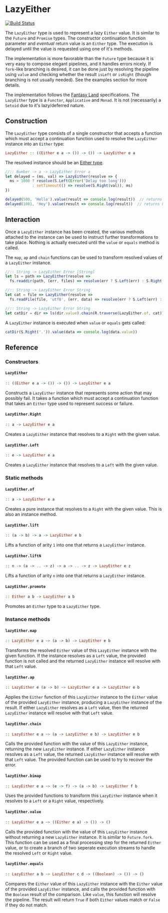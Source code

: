 # LazyEither

[![Build Status](https://travis-ci.org/Risto-Stevcev/lazy-either.svg)](https://travis-ci.org/Risto-Stevcev/lazy-either)

The `LazyEither` type is used to represent a lazy `Either` value. It is similar to the `Future` and `Promise` types. The constructor continuation function parameter and *eventual* return value is an `Either` type. The execution is delayed until the value is requested using one of it's methods.

The implementation is more favorable than the `Future` type because it is very easy to compose elegant pipelines, and it handles errors nicely. If `fork`-like branching is desired, it can be done just by resolving the pipeline using `value` and checking whether the result `isLeft` or `isRight` (though branching is not usually needed). See the examples section for more details.

The implementation follows the [Fantasy Land](https://github.com/fantasyland/fantasy-land) specifications. The `LazyEither` type is a `Functor`, `Applicative` and `Monad`. It is not (necessarily) a `Setoid` due to it's lazy/deferred nature. 


## Construction

The `LazyEither` type consists of a single constructor that accepts a function which must accept a continuation function used to resolve the `LazyEither` instance into an `Either` type: 

```hs
LazyEither :: ((Either e a -> ()) -> ()) -> LazyEither e a
```

The resolved instance should be an [Either type](https://github.com/ramda/ramda-fantasy/blob/master/docs/Either.md).


```js
//:: Number -> a -> LazyEither Error a
let delayed = (ms, val) => LazyEither(resolve => {
  ms > 1000 ? resolve(S.Left(Error('Delay too long')))
            : setTimeout(() => resolve(S.Right(val)), ms)
})
```

```js
delayed(500, 'Hello').value(result => console.log(result))  // returns Right('Hello')
delayed(1001, 'Hey').value(result => console.log(result))  // returns Left(Error('Delay too long'))
```


## Interaction

Once a `LazyEither` instance has been created, the various methods attached to the instance can be used to instruct further transformations to take place. Nothing is actually executed until the `value` or `equals` method is called.

The `map`, `ap` and `chain` functions can be used to transform resolved values of a `LazyEither` instance.

```js
//:: String -> LazyEither Error [String]
let ls = path => LazyEither(resolve =>
  fs.readdir(path, (err, files) => resolve(err ? S.Left(err) : S.Right(files))))

//:: String -> LazyEither Error String
let cat = file => LazyEither(resolve =>
  fs.readFile(file, 'utf8', (err, data) => resolve(err ? S.Left(err) : S.Right(data))))

//:: String -> LazyEither Error String
let catDir = dir => ls(dir.value).chain(R.traverse(LazyEither.of, cat)).map(R.join('\n'))
```

A `LazyEither` instance is executed when `value` or `equals` gets called:

```js
catDir(S.Right('.')).value(data => console.log(data.value))
```


## Reference

### Constructors

#### `LazyEither`

```hs
:: ((Either e a -> ()) -> ()) -> LazyEither e a
```
Constructs a `LazyEither` instance that represents some action that may possibly fail. It takes a function which must accept a continuation function that takes an `Either` type used to represent success or failure. 

#### `LazyEither.Right`
```hs
:: a -> LazyEither e a
```
Creates a `LazyEither` instance that resolves to a `Right` with the given value.

#### `LazyEither.Left`
```hs
:: e -> LazyEither e a
```
Creates a `LazyEither` instance that resolves to a `Left` with the given value.


### Static methods

#### `LazyEither.of`
```hs
:: a -> LazyEither e a
```

Creates a pure instance that resolves to a `Right` with the given value. This is also an instance method.

#### `LazyEither.lift`
```hs
:: (a -> b) -> a -> LazyEither e b
```

Lifts a function of arity `1` into one that returns a `LazyEither` instance.

#### `LazyEither.liftN`
```hs
:: n -> (a -> .. -> z) -> a -> .. -> z -> LazyEither e z
```

Lifts a function of arity `n` into one that returns a `LazyEither` instance.

#### `LazyEither.promote`
```hs
:: Either a b -> LazyEither a b
```

Promotes an `Either` type to a `LazyEither` type.


### Instance methods

#### `lazyEither.map`
```hs
:: LazyEither e a ~> (a -> b) -> LazyEither e b
```
Transforms the resolved `Either` value of this `LazyEither` instance with the given function. If the instance resolves as a `Left` value, the provided function is not called and the returned `LazyEither` instance will resolve with that `Left` value.

#### `lazyEither.ap`
```hs
:: LazyEither e (a -> b) ~> LazyEither e a -> LazyEither e b
```
Applies the `Either` function of this `LazyEither` instance to the `Either` value of the provided `LazyEither` instance, producing a `LazyEither` instance of the result. If either `LazyEither` resolves as a `Left` value, then the returned `LazyEither` instance will resolve with that `Left` value.

#### `lazyEither.chain`
```hs
:: LazyEither e a ~> (a -> LazyEither e b) -> LazyEither e b
```
Calls the provided function with the value of this `LazyEither` instance, returning the new `LazyEither` instance. If either `LazyEither` instance resolves as a `Left` value, the returned `LazyEither` instance will resolve with that `Left` value. The provided function can be used to try to recover the error.

#### `lazyEither.bimap`
```hs
:: LazyEither e a ~> (e -> f) -> (a -> b) -> LazyEither f b
```
Uses the provided functions to transform this `LazyEither` instance when it resolves to a `Left` or a `Right` value, respectively.

#### `lazyEither.value`
```hs
:: LazyEither e a ~> ((Either e a) -> ()) -> ()
```
Calls the provided function with the value of this `LazyEither` instance without returning a new `LazyEither` instance. It is similar to `Future.fork`. This function can be used as a final processing step for the returned `Either` value, or to create a branch of two seperate execution streams to handle the resolved `Left` or `Right` value.

#### `lazyEither.equals`
```hs
:: LazyEither a b ~> LazyEither c d -> ((Boolean) -> ()) -> ()
```
Compares the `Either` value of this `LazyEither` instance with the `Either` value of the provided `LazyEither` instance, and calls the provided function with the `Boolean` result of the comparison. Like `value`, this function will resolve the pipeline. The result will return `True` if both `Either` values match or `False` if they do not match.
